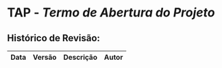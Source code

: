 # TAP - *Termo de Abertura do Projeto*

## Histórico de Revisão:
| Data | Versão | Descrição | Autor |
|---|---|---|---|
